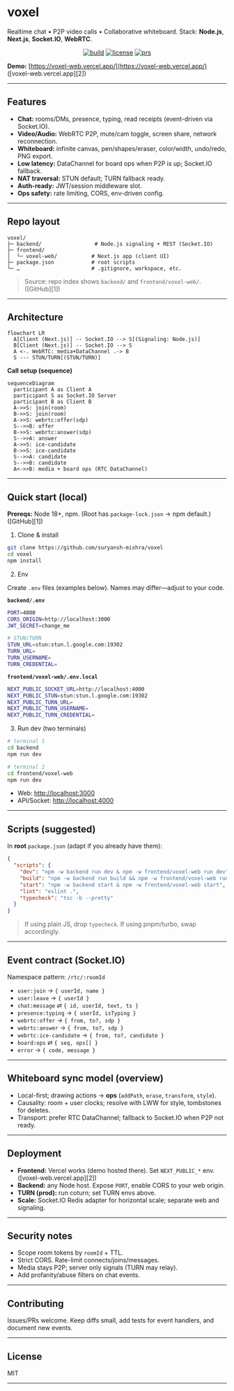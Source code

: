 # voxel

Realtime chat • P2P video calls • Collaborative whiteboard.
Stack: **Node.js**, **Next.js**, **Socket.IO**, **WebRTC**.

<p align="center">
  <a href="#"><img alt="build" src="https://img.shields.io/badge/build-passing-brightgreen"></a>
  <a href="#"><img alt="license" src="https://img.shields.io/badge/license-MIT-informational"></a>
  <a href="#"><img alt="prs" src="https://img.shields.io/badge/PRs-welcome-blueviolet"></a>
</p>

**Demo:** [https://voxel-web.vercel.app/](https://voxel-web.vercel.app/) ([voxel-web.vercel.app][2])

---

## Features

* **Chat:** rooms/DMs, presence, typing, read receipts (event-driven via Socket.IO).
* **Video/Audio:** WebRTC P2P, mute/cam toggle, screen share, network reconnection.
* **Whiteboard:** infinite canvas, pen/shapes/eraser, color/width, undo/redo, PNG export.
* **Low latency:** DataChannel for board ops when P2P is up; Socket.IO fallback.
* **NAT traversal:** STUN default; TURN fallback ready.
* **Auth-ready:** JWT/session middleware slot.
* **Ops safety:** rate limiting, CORS, env-driven config.

---

## Repo layout

```
voxel/
├─ backend/                 # Node.js signaling + REST (Socket.IO)
├─ frontend/
│  └─ voxel-web/           # Next.js app (client UI)
├─ package.json            # root scripts
└─ …                       # .gitignore, workspace, etc.
```

> Source: repo index shows `backend/` and `frontend/voxel-web/`. ([GitHub][1])

---

## Architecture

```mermaid
flowchart LR
  A[Client (Next.js)] -- Socket.IO --> S[(Signaling: Node.js)]
  B[Client (Next.js)] -- Socket.IO --> S
  A <-. WebRTC: media+DataChannel .-> B
  S --- STUN/TURN[(STUN/TURN)]
```

**Call setup (sequence)**

```mermaid
sequenceDiagram
  participant A as Client A
  participant S as Socket.IO Server
  participant B as Client B
  A->>S: join(room)
  B->>S: join(room)
  A->>S: webrtc:offer(sdp)
  S-->>B: offer
  B->>S: webrtc:answer(sdp)
  S-->>A: answer
  A->>S: ice-candidate
  B->>S: ice-candidate
  S-->>A: candidate
  S-->>B: candidate
  A<->>B: media + board ops (RTC DataChannel)
```

---

## Quick start (local)

**Prereqs:** Node 18+, npm. (Root has `package-lock.json` → npm default.) ([GitHub][1])

1. Clone & install

```bash
git clone https://github.com/suryansh-mishra/voxel
cd voxel
npm install
```

2. Env

Create `.env` files (examples below). Names may differ—adjust to your code.

**`backend/.env`**

```bash
PORT=4000
CORS_ORIGIN=http://localhost:3000
JWT_SECRET=change_me

# STUN/TURN
STUN_URL=stun:stun.l.google.com:19302
TURN_URL=
TURN_USERNAME=
TURN_CREDENTIAL=
```

**`frontend/voxel-web/.env.local`**

```bash
NEXT_PUBLIC_SOCKET_URL=http://localhost:4000
NEXT_PUBLIC_STUN=stun:stun.l.google.com:19302
NEXT_PUBLIC_TURN_URL=
NEXT_PUBLIC_TURN_USERNAME=
NEXT_PUBLIC_TURN_CREDENTIAL=
```

3. Run dev (two terminals)

```bash
# terminal 1
cd backend
npm run dev

# terminal 2
cd frontend/voxel-web
npm run dev
```

* Web: [http://localhost:3000](http://localhost:3000)
* API/Socket: [http://localhost:4000](http://localhost:4000)

---

## Scripts (suggested)

In **root** `package.json` (adapt if you already have them):

```json
{
  "scripts": {
    "dev": "npm -w backend run dev & npm -w frontend/voxel-web run dev",
    "build": "npm -w backend run build && npm -w frontend/voxel-web run build",
    "start": "npm -w backend start & npm -w frontend/voxel-web start",
    "lint": "eslint .",
    "typecheck": "tsc -b --pretty"
  }
}
```

> If using plain JS, drop `typecheck`. If using pnpm/turbo, swap accordingly.

---

## Event contract (Socket.IO)

Namespace pattern: `/rtc/:roomId`

* `user:join` → `{ userId, name }`
* `user:leave` → `{ userId }`
* `chat:message` ⇄ `{ id, userId, text, ts }`
* `presence:typing` → `{ userId, isTyping }`
* `webrtc:offer` → `{ from, to?, sdp }`
* `webrtc:answer` → `{ from, to?, sdp }`
* `webrtc:ice-candidate` → `{ from, to?, candidate }`
* `board:ops` ⇄ `{ seq, ops[] }`
* `error` → `{ code, message }`

---

## Whiteboard sync model (overview)

* Local-first; drawing actions → **ops** (`addPath`, `erase`, `transform`, `style`).
* Causality: room + user clocks; resolve with LWW for style, tombstones for deletes.
* Transport: prefer RTC DataChannel; fallback to Socket.IO when P2P not ready.

---

## Deployment

* **Frontend:** Vercel works (demo hosted there). Set `NEXT_PUBLIC_*` env. ([voxel-web.vercel.app][2])
* **Backend:** any Node host. Expose `PORT`, enable CORS to your web origin.
* **TURN (prod):** run coturn; set TURN envs above.
* **Scale:** Socket.IO Redis adapter for horizontal scale; separate web and signaling.

---

## Security notes

* Scope room tokens by `roomId` + TTL.
* Strict CORS. Rate-limit connects/joins/messages.
* Media stays P2P; server only signals (TURN may relay).
* Add profanity/abuse filters on chat events.

---

## Contributing

Issues/PRs welcome. Keep diffs small, add tests for event handlers, and document new events.

---

## License

MIT

---

